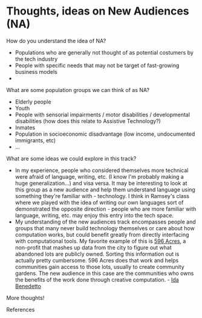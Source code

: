 # Thoughts, ideas on New Audiences (NA)

How do you understand the idea of NA?

*   Populations who are generally not thought of as potential costumers by the tech industry
*   People with specific needs that may not be target of fast-growing business models
*

What are some population groups we can think of as NA?

*   Elderly people
*   Youth
*   People with sensorial impairments / motor disabilities / developmental disabilities (how does this relate to Assistive Technology?)
*   Inmates
*   Population in socioeconomic disadvantage (low income, undocumented immigrants, etc)
*   ...

What are some ideas we could explore in this track?

*   In my experience, people who considered themselves more technical were afraid of language, writing, etc. (I know I'm probably making a huge generalization...) and visa versa. It may be interesting to look at this group as a new audience and help them understand language using something they're familiar with - technology. I think in Ramsey's class where we played with the idea of writing our own languages sort of demonstrated the opposite direction - people who are more familiar with language, writing, etc. may enjoy this entry into the tech space.
*   My understanding of the new audiences track encompasses people and groups that many never build technology themselves or care about how computation works, but could benefit greatly from directly interfacing with computational tools. My favorite example of this is [596 Acres](http://596acres.org/), a non-profit that mashes up data from the city to figure out what abandoned lots are publicly owned. Sorting this information out is actually pretty cumbersome. 596 Acres does that work and helps communities gain access to those lots, usually to create community gardens. The new audience in this case are the communities who owns the benefits of the work done through creative computation. - [Ida Benedetto](/ep/profile/D9hsRNaXJbh)

More thoughts!

References